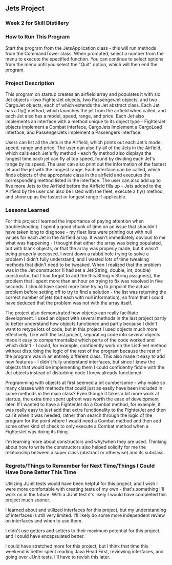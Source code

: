 ## Jets Project

### Week 2 for Skill Distillery

### How to Run This Program

Start the program from the JetsApplication class - this will run methods from the CommandTower class. When prompted, select a number from the menu to execute the specified function. You can continue to select options from the menu until you select the "Quit" option, which will then end the program.

### Project Description

This program on startup creates an airfield array and populates it with six Jet objects - two FighterJet objects, two PassengerJet objects, and two CargoJet objects, each of which extends the Jet abstract class. Each Jet has a fly() method, which launches the jet from the airfield when called, and each Jet also has a model, speed, range, and price. Each Jet also implements an interface with a method unique to its object type - FighterJet objects implement a Combat interface, CargoJets implement a CargoLoad interface, and PassengerJets implement a Passengers interface. 

Users can list all the Jets in the Airfield, which prints out each Jet's model, speed, range and price. The user can also fly all of the Jets in the Airfield, which calls each Jet's fly method - each fly method also displays the longest time each jet can fly at top speed, found by dividing each Jet's range by its speed. The user can also print out the information of the fastest jet and the jet with the longest range. Each interface can be called, which finds objects of the appropriate class in the airfield and executes the corresponding method listed in the interface. The user can also add up to five more Jets to the Airfield before the Airfield fills up - Jets added to the Airfield by the user can also be listed with the fleet, execute a fly() method, and show up as the fastest or longest range if applicable.  

### Lessons Learned

For this project I learned the importance of paying attention when troubleshooting. I spent a good chunk of time on an issue that shouldn't have taken long to diagnose - my fleet lists were printing out with null values for each Jet in the Airfield array. It wasn't immediately obvious to me what was happening - I thought that either the array was being populated, but with blank objects, or that the array was properly made, but it wasn't being properly accessed. I went down a rabbit hole trying to solve a problem I didn't fully understand, and I wasted lots of time tweaking methods that didn't need to be tweaked. When I realized that the problem was in the Jet constructor (I had set a Jet(String, double, int, double) constructor, but I had forgot to add the this.String = String assigners), the problem that I spent more than an hour on trying to fix was resolved in five seconds. I should have spent more time trying to pinpoint the actual problem before setting off to try to find a solution - the list was returning the correct number of jets (but each with null information), so from that I could have deduced that the problem was not with the array itself.

The project also demonstrated how objects can really facilitate development. I used an object with several methods in the last project partly to better understand how objects functioned and partly because I didn't want to retype lots of code, but in this project I used objects much more effectively. Like with the last project, separating code into several objects made it easy to compartmentalize which parts of the code worked and which didn't - I could, for example, confidently work on the ListFleet method without disturbing the logic of the rest of the program because the rest of the program was in an entirely different class. This also made it easy to add new features - I didn't fully understand interfaces, but since I knew the objects that would be implementing them I could confidently fiddle with the Jet objects instead of disturbing code I knew already functioned. 

Programming with objects at first seemed a bit cumbersome - why make so many classes with methods that could just as easily have been included in some methods in the main class? Even though it takes a bit more work at startup, the extra time spent upfront was worth the ease of development later. If I wanted to have a FighterJet do a Combat method, for example, it was really easy to just add that extra functionality to the FighterJet and then call it when it was needed, rather than search through the logic of the program for the point where I would need a Combat method and then add some other kind of check to only execute a Combat method when a FighterJet was doing its thing. 

I'm learning more about constructors and why/when they are used. Thinking about how to write the constructors also helped solidify for me the relationship between a super class (abstract or otherwise) and its subclass.  

### Regrets/Things to Remember for Next Time/Things I Could Have Done Better This Time

Utilizing JUnit tests would have been helpful for this project, and I wish I were more comfortable with creating tests of my own - that's something I'll work on in the future. With a JUnit test it's likely I would have completed this project much sooner.

I learned about and utilized interfaces for this project, but my understanding of interfaces is still very limited. I'll likely do some more independent review on interfaces and when to use them. 

I didn't use getters and setters to their maximum potential for this project, and I could have encapsulated better. 
 
I could have stretched more for this project, but I think that time this weekend is better spent reading Java Head First, reviewing interfaces, and going over JUnit tests. I'll have to revisit this later.
